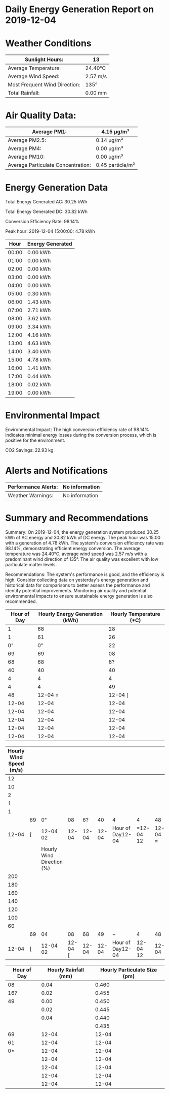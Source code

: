 # Daily Energy Generation Report on 2019-12-04

# Weather Conditions

|Sunlight Hours:|13|
|---|---|
|Average Temperature:|24.40°C|
|Average Wind Speed:|2.57 m/s|
|Most Frequent Wind Direction:|135°|
|Total Rainfall:|0.00 mm|

# Air Quality Data:

|Average PM1:|4.15 μg/m³|
|---|---|
|Average PM2.5:|0.14 μg/m³|
|Average PM4:|0.00 μg/m³|
|Average PM10:|0.00 μg/m³|
|Average Particulate Concentration:|0.45 particle/m³|

# Energy Generation Data

Total Energy Generated AC: 30.25 kWh

Total Energy Generated DC: 30.82 kWh

Conversion Efficiency Rate: 98.14%

Peak hour: 2019-12-04 15:00:00: 4.78 kWh

|Hour|Energy Generated|
|---|---|
|00:00|0.00 kWh|
|01:00|0.00 kWh|
|02:00|0.00 kWh|
|03:00|0.00 kWh|
|04:00|0.00 kWh|
|05:00|0.30 kWh|
|06:00|1.43 kWh|
|07:00|2.71 kWh|
|08:00|3.62 kWh|
|09:00|3.34 kWh|
|12:00|4.16 kWh|
|13:00|4.63 kWh|
|14:00|3.40 kWh|
|15:00|4.78 kWh|
|16:00|1.41 kWh|
|17:00|0.44 kWh|
|18:00|0.02 kWh|
|19:00|0.00 kWh|

# Environmental Impact

Environmental Impact: The high conversion efficiency rate of 98.14% indicates minimal energy losses during the conversion process, which is positive for the environment.

CO2 Savings: 22.93 kg

# Alerts and Notifications

|Performance Alerts:|No information|
|---|---|
|Weather Warnings:|No information|

# Summary and Recommendations

Summary: On 2019-12-04, the energy generation system produced 30.25 kWh of AC energy and 30.82 kWh of DC energy. The peak hour was 15:00 with a generation of 4.78 kWh. The system's conversion efficiency rate was 98.14%, demonstrating efficient energy conversion. The average temperature was 24.40°C, average wind speed was 2.57 m/s with a predominant wind direction of 135°. The air quality was excellent with low particulate matter levels.

Recommendations: The system's performance is good, and the efficiency is high. Consider collecting data on yesterday's energy generation and historical data for comparisons to better assess the performance and identify potential improvements. Monitoring air quality and potential environmental impacts to ensure sustainable energy generation is also recommended.

|Hour of Day|Hourly Energy Generation (kWh)|Hourly Temperature (*C)|
|---|---|---|
|1|68|28|
|1|61|26|
|0"|0"|22|
|69|69|08|
|68|68|6?|
|40|40|40|
|4|4|4|
|4|4|49|
|48|12-04 =|12-04 [|
|12-04|12-04|12-04|
|12-04|12-04|12-04|
|12-04|12-04|12-04|
|12-04|12-04|12-04|
|12-04|12-04|12-04|

|Hourly Wind Speed (m/s)| | | | | | | | | | | |
|---|---|---|---|---|---|---|---|---|---|---|---|
|12| | | | | | | | | | | |
|10| | | | | | | | | | | |
|2| | | | | | | | | | | |
|1| | | | | | | | | | | |
|1| | | | | | | | | | | |
| |69|0"|08|6?|40|4|4|48| | | |
|12-04|[|12-04 02|12-04|12-04|12-04|Hour of Day12-04|=12-04 12|12-04 =|12-04|12-04|12-04|
| | |Hourly Wind Direction (%)| | | | | | | | | |
|200| | | | | | | | | | | |
|180| | | | | | | | | | | |
|160| | | | | | | | | | | |
|140| | | | | | | | | | | |
|120| | | | | | | | | | | |
|100| | | | | | | | | | | |
|60| | | | | | | | | | | |
| |69|04|08|68|49|~|4|48| | | |
|12-04|[|12-04 02|12-04 [|12-04|12-04|Hour of Day12-04|12-04 12|12-04|12-04|12-04|12-04|

|Hour of Day|Hourly Rainfall (mm)|Hourly Particulate Size (pm)|
|---|---|---|
|08|0.04|0.460|
|16?|0.02|0.455|
|49|0.00|0.450|
| |0.02|0.445|
| |0.04|0.440|
| | |0.435|
|69|12-04|12-04|
|61|12-04|12-04|
|0*|12-04|12-04|
| |12-04|12-04|
| |12-04|12-04|
| |12-04|12-04|
| |12-04|12-04|